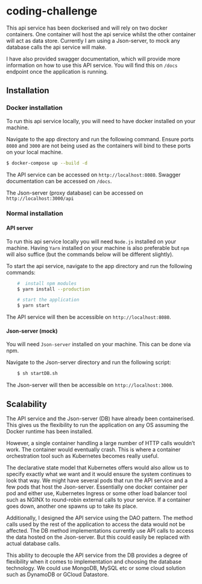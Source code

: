 # coding-challenge

This api service has been dockerised and will rely on two docker containers. One container will host the api service whilst the other container will act as data store. Currently I am using a Json-server, to mock any database calls the api service will make.

I have also provided swagger documentation, which will provide more information on how to use this API service. You will find this on `/docs` endpoint once the application is running.

## Installation

### Docker installation
To run this api service locally, you will need to have docker installed on your machine.

Navigate to the app directory and run the following command. Ensure ports `8080` and `3000` are not being used as the containers will bind to these ports on your local machine.

```bash
$ docker-compose up --build -d
```

The API service can be accessed on `http://localhost:8080`. Swagger documentation can be accessed on `/docs`.

The Json-server (proxy database) can be accessed on `http://localhost:3000/api`


### Normal installation

#### API server

To run this api service locally you will need `Node.js` installed on your machine. Having `Yarn` installed on your machine is also preferable but `npm` will also suffice (but the commands below will be different slightly).

To start the api service, navigate to the app directory and run the following commands:

```sh
    #  install npm modules
    $ yarn install --production

    # start the application
    $ yarn start

```
The API service will then be accessible on `http://localhost:8080`.

#### Json-server (mock)

You will need `Json-server` installed on your machine. This can be done via npm.

Navigate to the Json-server directory and run the following script:

```sh
    $ sh startDB.sh
```

The Json-server will then be accessible on `http://localhost:3000`.

## Scalability

The API service and the Json-server (DB) have already been containerised. This gives us the flexibility to run the application on any OS assuming the Docker runtime has been installed.

However, a single container handling a large number of HTTP calls wouldn’t work. The container would eventually crash. This is where a container orchestration tool such as Kubernetes becomes really useful. 

The declarative state model that Kubernetes offers would also allow us to specify exactly what we want and it would ensure the system continues to look that way. We might have several pods that run the API service and a few pods that host the Json-server. Essentially one docker container per pod and either use, Kubernetes Ingress or some other load balancer tool such as NGINX to round-robin external calls to your service. If a container goes down, another one spawns up to take its place.

Additionally, I designed the API service using the DAO pattern. The method calls used by the rest of the application to access the data would not be affected. The DB method implementations currently use API calls to access the data hosted on the Json-server. But this could easily be replaced with actual database calls.

This ability to decouple the API service from the DB provides a degree of flexibility when it comes to implementation and choosing the database technology. We could use MongoDB, MySQL etc or some cloud solution such as DynamoDB or GCloud Datastore.
